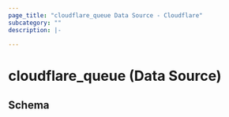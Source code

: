 ```yaml
---
page_title: "cloudflare_queue Data Source - Cloudflare"
subcategory: ""
description: |-
  
---
```


# cloudflare_queue (Data Source)




<!-- schema generated by tfplugindocs -->
## Schema



